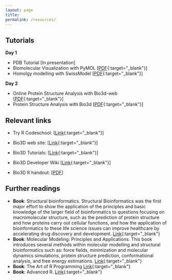 ```yaml
---
layout: page
title: 
permalink: /resources/
---
```


## Tutorials

**Day 1**

* PDB Tutorial [In presentation]
* Biomolecular Visualization with PyMOL [[PDF](https://www.dropbox.com/s/m8sddz7ifzbu8nt/pymol.pdf?dl=1){:target="_blank"}]
* Homolgy modelling with SwissModel [[PDF](https://www.dropbox.com/s/7lwy0cf6v4rr45f/swissmodel.pdf?dl=1){:target="_blank"}]


**Day 2**

* Online Protein Structure Analysis with Bio3d-web [[PDF](https://www.dropbox.com/s/kjdgft3gey7q7jw/bio3d-web.pdf?dl=1){:target="_blank"}]
* Protein Structure Analysis with Bio3d [[PDF](https://www.dropbox.com/s/kpdno1xf4zsnhn7/bio3d.pdf?dl=1){:target="_blank"}]


## Relevant links

* Try R Codeschool: [[Link](http://tryr.codeschool.com/){:target="_blank"}]

* Bio3D web site: [[Link](http://thegrantlab.org/bio3d){:target="_blank"}]
* Bio3D Tutorials: [[Link](http://thegrantlab.org/bio3d/tutorials){:target="_blank"}]
* Bio3D Developer Wiki [[Link](https://bitbucket.org/Grantlab/bio3d){:target="_blank"}]
* Bio3D R handout: [[PDF](https://www.dropbox.com/s/rg25icq2ze8kxlw/Bio3D_tutoral1.pdf?dl=1)]

  
## Further readings

* **Book**: Structural bioinformatics. Structural Bioinformatics was the first major effort to show the application of the principles and basic knowledge of the larger field of bioinformatics to questions focusing on macromolecular structure, such as the prediction of protein structure and how proteins carry out cellular functions, and how the application of bioinformatics to these life science issues can improve healthcare by accelerating drug discovery and development. [Link](http://eu.wiley.com/WileyCDA/WileyTitle/productCd-0470181052.html){:target="_blank"}
* **Book**: Molecular Modeling: Principles and Applications. This book introduces several methods within molecular modelling and structural bioinformatics such as: force fields, minimization and molecular dynamics simulations, protein structure prediction, conformational analysis, and free energy estimations. [Link](http://www.akademika.no/molecular-modelling/andrew-r-leach/leach-andrew-r/9780582382107){:target="_blank"}
* **Book**: The Art of R Programming [Link](https://www.nostarch.com/artofr.htm){:target="_blank"}
* **Book**: Advanced R. [Link](http://adv-r.had.co.nz/){:target="_blank"}




